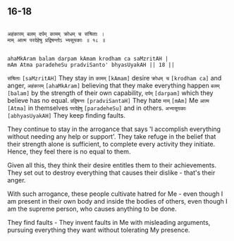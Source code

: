## 16-18


```shloka-sa

अहंकारम् बलम् दर्पम् कामम् क्रोधम् च संश्रिताः ।
माम् आत्म परदेहेषु प्रद्विषन्तोऽ भ्यसूयकाः ॥ १८ ॥

```
```shloka-sa-hk

ahaMkAram balam darpam kAmam krodham ca saMzritAH |
mAm Atma paradeheSu pradviSanto' bhyasUyakAH || 18 ||

```
`संश्रिताः` `[saMzritAH]` They stay in `कामम्` `[kAmam]` desire `क्रोधम् च` `[krodham ca]` and anger, `अहंकारम्` `[ahaMkAram]` believing that they make everything happen `बलम्` `[balam]` by the strength of their own capability, `दर्पम्` `[darpam]` which they believe has no equal. `प्रद्विषन्तः` `[pradviSantaH]` They hate `माम्` `[mAm]` Me `आत्म` `[Atma]` in themselves `परदेहेषु` `[paradeheSu]` and in others. `अभ्यसूयकाः` `[abhyasUyakAH]` They keep finding faults.

They continue to stay in the arrogance that says 'I accomplish everything without needing any help or support'. They take refuge in the belief that their strength alone is sufficient, to complete every activity they initiate. Hence, they feel there is no equal to them. 

Given all this, they think their desire entitles them to their achievements. They set out to destroy everything that causes their dislike - that's their anger.

With such arrogance, these people cultivate hatred for Me - even though I am present in their own body and inside the bodies of others, even though I am the supreme person, who causes anything to be done.

They find faults - They invent faults in Me with misleading arguments, pursuing everything they want without tolerating My presence.


